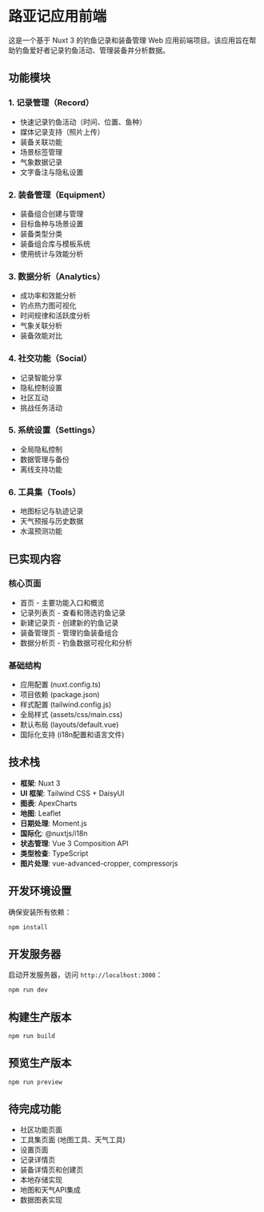 # 路亚记应用前端

这是一个基于 Nuxt 3 的钓鱼记录和装备管理 Web 应用前端项目。该应用旨在帮助钓鱼爱好者记录钓鱼活动、管理装备并分析数据。

## 功能模块

### 1. 记录管理（Record）

- 快速记录钓鱼活动（时间、位置、鱼种）
- 媒体记录支持（照片上传）
- 装备关联功能
- 场景标签管理
- 气象数据记录
- 文字备注与隐私设置

### 2. 装备管理（Equipment）

- 装备组合创建与管理
- 目标鱼种与场景设置
- 装备类型分类
- 装备组合库与模板系统
- 使用统计与效能分析

### 3. 数据分析（Analytics）

- 成功率和效能分析
- 钓点热力图可视化
- 时间规律和活跃度分析
- 气象关联分析
- 装备效能对比

### 4. 社交功能（Social）

- 记录智能分享
- 隐私控制设置
- 社区互动
- 挑战任务活动

### 5. 系统设置（Settings）

- 全局隐私控制
- 数据管理与备份
- 离线支持功能

### 6. 工具集（Tools）

- 地图标记与轨迹记录
- 天气预报与历史数据
- 水温预测功能

## 已实现内容

### 核心页面
- 首页 - 主要功能入口和概览
- 记录列表页 - 查看和筛选钓鱼记录
- 新建记录页 - 创建新的钓鱼记录
- 装备管理页 - 管理钓鱼装备组合
- 数据分析页 - 钓鱼数据可视化和分析

### 基础结构
- 应用配置 (nuxt.config.ts)
- 项目依赖 (package.json)
- 样式配置 (tailwind.config.js)
- 全局样式 (assets/css/main.css)
- 默认布局 (layouts/default.vue)
- 国际化支持 (i18n配置和语言文件)

## 技术栈

- **框架**: Nuxt 3
- **UI 框架**: Tailwind CSS + DaisyUI
- **图表**: ApexCharts
- **地图**: Leaflet
- **日期处理**: Moment.js
- **国际化**: @nuxtjs/i18n
- **状态管理**: Vue 3 Composition API
- **类型检查**: TypeScript
- **图片处理**: vue-advanced-cropper, compressorjs

## 开发环境设置

确保安装所有依赖：

```bash
npm install
```

## 开发服务器

启动开发服务器，访问 `http://localhost:3000`：

```bash
npm run dev
```

## 构建生产版本

```bash
npm run build
```

## 预览生产版本

```bash
npm run preview
```

## 待完成功能

- 社区功能页面
- 工具集页面 (地图工具、天气工具)
- 设置页面
- 记录详情页
- 装备详情页和创建页
- 本地存储实现
- 地图和天气API集成
- 数据图表实现
